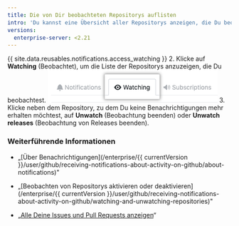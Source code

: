 ```yaml
---
title: Die von Dir beobachteten Repositorys auflisten
intro: 'Du kannst eine Übersicht aller Repositorys anzeigen, die Du beobachtest. So kannst Du leichter Repositorys entfernen, zu denen Du keine Benachrichtigungen mehr erhalten möchtest.'
versions:
  enterprise-server: <2.21
---
```


{{ site.data.reusables.notifications.access_watching }}
2. Klicke auf **Watching** (Beobachtet), um die Liste der Repositorys anzuzeigen, die Du beobachtest. ![Auflistung der beobachteten Repositorys](/assets/images/help/notifications/notifications-watching-tab.png)
3. Klicke neben dem Repository, zu dem Du keine Benachrichtigungen mehr erhalten möchtest, auf **Unwatch** (Beobachtung beenden) oder **Unwatch releases** (Beobachtung von Releases beenden).

### Weiterführende Informationen

- „[Über Benachrichtigungen](/enterprise/{{ currentVersion }}/user/github/receiving-notifications-about-activity-on-github/about-notifications)"
- „[Beobachten von Repositorys aktivieren oder deaktivieren](/enterprise/{{ currentVersion }}/user/github/receiving-notifications-about-activity-on-github/watching-and-unwatching-repositories)"

- „[Alle Deine Issues und Pull Requests anzeigen](/articles/viewing-all-of-your-issues-and-pull-requests)“
